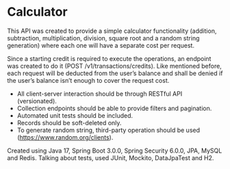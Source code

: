 # Calculator

This API was created to provide a simple calculator functionality (addition, subtraction,
multiplication, division, square root and a random string generation) where each one will
have a separate cost per request.

Since a starting credit is required to execute the operations, an endpoint was created to do it (POST /v1/transactions/credits). Like mentioned before, each request will be deducted from the user’s balance and shall be denied if the user’s balance isn’t enough to cover the request cost.

- All client-server interaction should be through RESTful API (versionated).
- Collection endpoints should be able to provide filters and pagination.
- Automated unit tests should be included.
- Records should be soft-deleted only.
- To generate random string, third-party operation should be used (https://www.random.org/clients).

Created using Java 17, Spring Boot 3.0.0, Spring Security 6.0.0, JPA, MySQL and Redis. Talking about tests, used JUnit, Mockito, DataJpaTest and H2.
